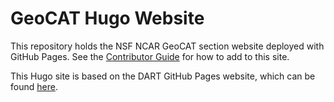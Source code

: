 # GeoCAT Hugo Website

This repository holds the NSF NCAR GeoCAT section website deployed with GitHub Pages.
See the [Contributor Guide](CONTRIBUTING.md) for how to add to this site.

This Hugo site is based on the DART GitHub Pages website, which can be found
[here](https://github.com/NCAR/dart-web-ref).

